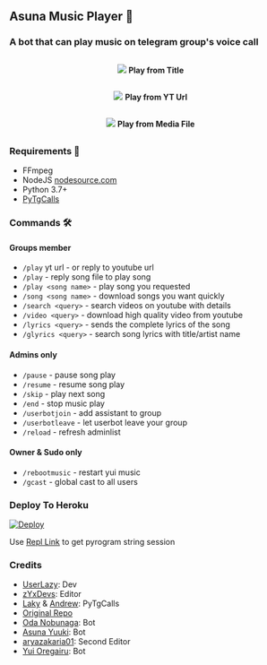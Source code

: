 <h2 align="centre">Asuna Music Player 🎵</h2>

### A bot that can play music on telegram group's voice call
##
<p align="center">
  <img src="https://telegra.ph/file/d262cc6a47d7a709acecc.jpg">
<b>Play from Title</b>
</p>

##

<p align="center">
  <img src="https://telegra.ph/file/63b1e16cabccff6b70b30.jpg">
<b>Play from YT Url</b>
</p>

##

<p align="center">
  <img src="https://telegra.ph/file/69d584442148204d83223.jpg">
<b>Play from Media File</b>
</p>

##

<h3>Requirements 📝</h3>

- FFmpeg
- NodeJS [nodesource.com](https://nodesource.com/)
- Python 3.7+
- [PyTgCalls](https://github.com/pytgcalls/pytgcalls)

### Commands 🛠
#### Groups member
- `/play` yt url - or reply to youtube url
- `/play` - reply song file to play song
- `/play <song name>` - play song you requested
- `/song <song name>` - download songs you want quickly
- `/search <query>` - search videos on youtube with details
- `/video <query>` - download high quality video from youtube
- `/lyrics <query>` - sends the complete lyrics of the song
- `/glyrics <query>` - search song lyrics with title/artist name

#### Admins only
- `/pause` - pause song play
- `/resume` - resume song play
- `/skip` - play next song
- `/end` - stop music play
- `/userbotjoin` - add assistant to group
- `/userbotleave` - let userbot leave your group
- `/reload` - refresh adminlist

#### Owner & Sudo only
- `/rebootmusic` - restart yui music
- `/gcast` - global cast to all users

### Deploy To Heroku</h4>

[![Deploy](https://www.herokucdn.com/deploy/button.svg)](https://heroku.com/deploy?template=https://github.com/aryazakaria01/YuiMusic)

Use [Repl Link](https://replit.com/@YogaPranata1/PyroStringGen) to get pyrogram string session

### Credits
- [UserLazy](https://github.com/UserLazy): Dev
- [zYxDevs](https://github.com/zYxDevs): Editor
- [Laky](https://github.com/Laky-64) & [Andrew](https://github.com/AndrewLaneX): PyTgCalls
- [Original Repo](https://github.com/suprojects/CallsMusic)
- [Oda Nobunaga](https://t.me/OdaRobot): Bot
- [Asuna Yuuki](https://t.me/YogaWaifuBot): Bot
- [aryazakaria01](https://github.com/aryazakaria01): Second Editor
- [Yui Oregairu](https://t.me/YuiiDev_bot): Bot
